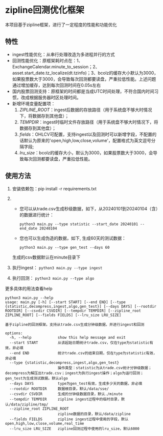 # zipline回测优化框架
本项目基于zipline框架，进行了一定程度的性能和功能优化
## 特性
- ingest性能优化：从串行处理改造为多进程并行的方式
- 回测性能优化：原框架耗时点在：1、ExchangeCalendar.minute_to_session；2、asset.start_date.tz_localize(dt.tzinfo)；3、bcolz的缓存大小默认为3000，如果股票数大于3000，会导致每次回测都要读盘，严重拉低性能。上述问题通过增加缓存，达到每次回测时间在0.05s左右
- 国内股票回测支持：原框架的时间都是当成UTC时间处理，不符合国内时间习惯，改成根据服务器时区处理时间。
- 新增环境变量配置项：
  1. *ZIPLINE_ROOT*：ingest后数据的存放路径（用于系统盘不够大时情况下，将数据存到其他盘）；
  2. *TEMPDIR*：ingest时临时文件存放路径（用于系统盘不够大时情况下，将数据存到其他盘）；
  3. *fields*：OHLCV可配置，支持ingest以及回测时可以新增字段，不配置的话默认为原来的'open,high,low,close,volume'，配置格式为英文逗号分隔字段;
  4. *lru_size*：bcolz的缓存大小，默认为3000，如果股票数大于3000，会导致每次回测都要读盘，严重拉低性能。
  
## 使用方法
1. 安装依赖包：pip install -r requirements.txt
2. - 您可以从trade.csv生成秒级数据，如下，从20240101到20240104（含）的数据进行统计：

     ```python3 main.py --type statistic --start_date 20240101 --end_date 20240104```
   - 您也可以生成伪造的数据，如下, 生成60天的测试数据：

     ```python3 main.py --type gen_test --days 60```
   
   生成的csv数据默认在minute目录下
3. 执行ingest：
     ```python3 main.py --type ingest```
4. 执行回测：
     ```python3 main.py --type algo```

更多具体的用法查看help

```
python3 main.py --help
usage: main.py [-h] [--start START] [--end END] [--type {statistic,decompress,ingest,algo,gen_test}] [--days DAYS] [--rootdir ROOTDIR] [--csvdir CSVDIR] [--tempdir TEMPDIR] [--zipline_root ZIPLINE_ROOT] [--fields FIELDS] [--lru_size LRU_SIZE]

基于zipline的回测框架。支持从trade.csv生成分钟级数据，并进行ingest和回测

options:
  -h, --help            show this help message and exit
  --start START         从该起始日期统计trade.csv，仅在type为statistic有效，非必填
  --end END             统计trade.csv的结束日期，仅在type为statistic有效，非必填
  --type {statistic,decompress,ingest,algo,gen_test}
                        操作类型：statistic为从trade.csv统计分钟级数据；decompress为解压出trade.csv；ingest为执行ingest操作；algo为运行回测；gen_test为生成测试数据。默认algo
  --days DAYS           type为gen_test有效，生成多少天的数据，非必填
  --rootdir ROOTDIR     数据根目录，默认/data/sse/
  --csvdir CSVDIR       生成的分钟级数据目录，默认./minute
  --tempdir TEMPDIR     zipline ingest过程中的临时目录，默认/data/zipline/tmp/
  --zipline_root ZIPLINE_ROOT
                        zipline数据的目录，默认/data/zipline
  --fields FIELDS       zipline ingest过程中使用的字段，默认open,high,low,close,volume,real_time
  --lru_size LRU_SIZE   zipline回测过程中使用的lru_size，默认6000
```